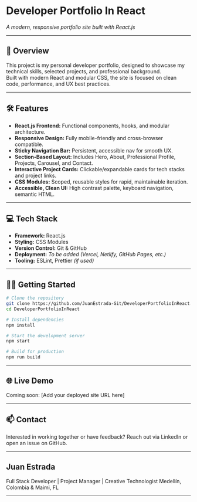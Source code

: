 # Developer Portfolio In React

_A modern, responsive portfolio site built with React.js_

---

## 🚀 Overview

This project is my personal developer portfolio, designed to showcase my technical skills, selected projects, and professional background.  
Built with modern React and modular CSS, the site is focused on clean code, performance, and UX best practices.

---

## 🛠️ Features

- **React.js Frontend:** Functional components, hooks, and modular architecture.
- **Responsive Design:** Fully mobile-friendly and cross-browser compatible.
- **Sticky Navigation Bar:** Persistent, accessible nav for smooth UX.
- **Section-Based Layout:** Includes Hero, About, Professional Profile, Projects, Carousel, and Contact.
- **Interactive Project Cards:** Clickable/expandable cards for tech stacks and project links.
- **CSS Modules:** Scoped, reusable styles for rapid, maintainable iteration.
- **Accessible, Clean UI:** High contrast palette, keyboard navigation, semantic HTML.

---

## 💻 Tech Stack

- **Framework:** React.js
- **Styling:** CSS Modules
- **Version Control:** Git & GitHub
- **Deployment:** _To be added (Vercel, Netlify, GitHub Pages, etc.)_
- **Tooling:** ESLint, Prettier _(if used)_

---

## 🧑‍💻 Getting Started

```bash
# Clone the repository
git clone https://github.com/JuanEstrada-Git/DeveloperPortfolioInReact.git
cd DeveloperPortfolioInReact

# Install dependencies
npm install

# Start the development server
npm start

# Build for production
npm run build
```
---

## 🌐 Live Demo
Coming soon: [Add your deployed site URL here]

---

## 📫 Contact
Interested in working together or have feedback?
Reach out via LinkedIn or open an issue on GitHub.

---

## Juan Estrada
Full Stack Developer | Project Manager | Creative Technologist
Medellín, Colombia & Maimi, FL

---
